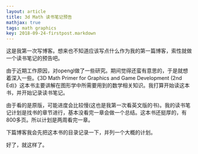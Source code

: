 ```yaml
---
layout: article
title: 3d Math 读书笔记预告
mathjax: true
tags: math graphics
key: 2018-09-24-firstpost.markdown
---
```


这是我第一次写博客。想来也不知道应该写点什么作为我的第一篇博客，索性就做一个读书笔记的预告吧。

由于近期工作原因，对opengl做了一些研究。期间觉得还蛮有意思的，于是就想着深入一些。《3D Math Primer for Graphics and Game Development (2nd Ed)》这本书主要讲解在图形学中所需要用到的数学相关知识。我打算开始读这本书，并开始记录读书笔记。

由于看的是原版，可能进度会比较慢(这也是我第一次看英文版的书)。我的读书笔记计划是找书的章节进行，基本没看完一章会做一个总结。这本书还挺厚的，有800多页。所以计划是两周看完一章。

下篇博客我会先把这本书的目录记录一下，并列一个大概的计划。

好了，就这样了。